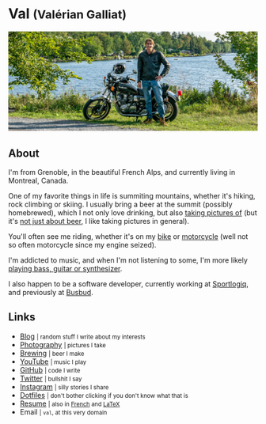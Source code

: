 Val <small>(Valérian Galliat)</small>
=====================================

![Val](img/val.jpg)

About
-----

I'm from Grenoble, in the beautiful French Alps, and currently living in
Montreal, Canada.

One of my favorite things in life is summiting mountains, whether it's
hiking, rock climbing or skiing. I usually bring a beer at the summit
(possibly homebrewed), which I not only love drinking, but also [taking
pictures of][beer] (but it's [not just about beer][photography], I like
taking pictures in general).

[beer]: https://photography.codejam.info/beer.html
[photography]: https://photography.codejam.info/

You'll often see me riding, whether it's on my [bike] or [motorcycle]
(well not so often motorcycle since my engine seized).

I'm addicted to music, and when I'm not listening to some, I'm more
likely [playing bass, guitar or synthesizer][channel].

I also happen to be a software developer, currently working at
[Sportlogiq], and previously at [Busbud].

[bike]: https://photography.codejam.info/photos/P1000756.html
[motorcycle]: https://photography.codejam.info/photos/P2570525.html
[channel]: https://www.youtube.com/channel/UCzpErreSO-Fv2oY5t-YXvRw
[Sportlogiq]: https://sportlogiq.com/en/about-us
[Busbud]: https://www.busbud.com/en/about

Links
-----

* [Blog](https://www.codejam.info/) <small>| random stuff I write about my interests</small>
* [Photography](https://photography.codejam.info/) <small>| pictures I take</small>
* [Brewing](https://github.com/valeriangalliat/sans-pression) <small>| beer I make</small>
* [YouTube](https://www.youtube.com/channel/UCzpErreSO-Fv2oY5t-YXvRw) <small>| music I play</small>
* [GitHub](https://github.com/valeriangalliat) <small>| code I write</small>
* [Twitter](https://twitter.com/valeriangalliat) <small>| bullshit I say</small>
* [Instagram](https://www.instagram.com/funkyval_/) <small>| silly stories I share</small>
* [Dotfiles](https://github.com/valeriangalliat/dotfiles) <small>| don't bother clicking if you don't know what that is</small>
* [Resume](https://valeriangalliat.github.io/cv/cv.en.pdf) <small>| also in [French](https://valeriangalliat.github.io/cv/cv.fr.pdf) and [LaTeX](https://github.com/valeriangalliat/cv)</small>
* Email <small>| `val`, at this very domain</small>
